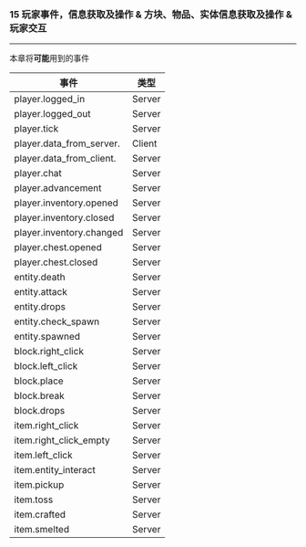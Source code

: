 ###  15 玩家事件，信息获取及操作 & 方块、物品、实体信息获取及操作 & 玩家交互

------

本章将**可能**用到的事件

| 事件                     | 类型   |
| ------------------------ | -------------- |
| player.logged_in         | Server         |
| player.logged_out        | Server         |
| player.tick              | Server         |
| player.data_from_server. | Client         |
| player.data_from_client. | Server         |
| player.chat              | Server         |
| player.advancement       | Server         |
| player.inventory.opened  | Server         |
| player.inventory.closed  | Server         |
| player.inventory.changed | Server         |
| player.chest.opened      | Server         |
| player.chest.closed      | Server         |
| entity.death             | Server         |
| entity.attack            | Server         |
| entity.drops             | Server         |
| entity.check_spawn       | Server         |
| entity.spawned           | Server         |
| block.right_click        | Server         |
| block.left_click         | Server         |
| block.place              | Server         |
| block.break              | Server         |
| block.drops              | Server         |
| item.right_click                                             | Server  |
| item.right_click_empty                                       | Server  |
| item.left_click                                              | Server  |
| item.entity_interact                                         | Server  |
| item.pickup                                                  | Server  |
| item.toss                                                    | Server  |
| item.crafted                                                 | Server  |
| item.smelted                                                 | Server  |
